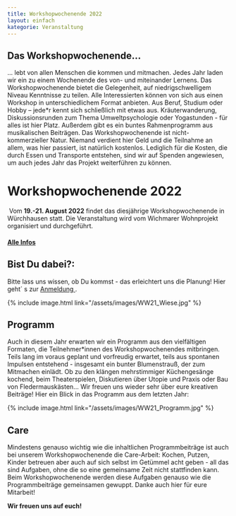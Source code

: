```yaml
---
title: Workshopwochenende 2022
layout: einfach
kategorie: Veranstaltung
---
```


## Das Workshopwochenende...

... lebt von allen Menschen die kommen und mitmachen. Jedes Jahr laden wir ein zu einem Wochenende des von- und miteinander Lernens. Das Workshopwochenende bietet die Gelegenheit, auf niedrigschwelligem Niveau Kenntnisse zu teilen. Alle Interessierten können von sich aus einen Workshop in unterschiedlichem Format anbieten. Aus Beruf, Studium oder Hobby – jede*r kennt sich schließlich mit etwas aus. Kräuterwanderung, Diskussionsrunden zum Thema Umweltpsychologie oder Yogastunden - für alles ist hier Platz. Außerdem gibt es ein buntes Rahmenprogramm aus musikalischen Beiträgen. Das Workshopwochenende ist nicht-kommerzieller Natur. Niemand verdient hier Geld und die Teilnahme an allem, was hier passiert, ist natürlich kostenlos. Lediglich für die Kosten, die durch Essen und Transporte entstehen, sind wir auf Spenden angewiesen, um auch jedes Jahr das Projekt weiterführen zu können.



# Workshopwochenende 2022

​
Vom **19.-21. August 2022** findet das diesjährige Workshopwochenende in Würchhausen statt. Die Veranstaltung wird vom Wichmarer Wohnprojekt organisiert und durchgeführt.

 <h4> <a href="https://dorf.wichmar.eu/Akkordeontest"> Alle Infos </a> </h4>

## Bist Du dabei?:

Bitte lass uns wissen, ob Du kommst - das erleichtert uns die Planung!
Hier geht´ s zur <a href="https://framaforms.org/anmeldung-zum-workshopwochenende-wichmar-1625664080"> Anmeldung </a>.


{% include image.html link="/assets/images/WW21_Wiese.jpg" %}


## Programm

Auch in diesem Jahr erwarten wir ein Programm aus den vielfältigen Formaten, die Teilnehmer*innen des Workshopwochenendes mitbringen. Teils lang im voraus geplant und vorfreudig erwartet, teils aus spontanen Impulsen entstehend - insgesamt  ein bunter Blumenstrauß, der zum Mitmachen einlädt. Ob zu den klängen mehrstimmiger Küchengesänge kochend, beim Theaterspielen,  Diskutieren über Utopie und Praxis oder Bau von Fledermauskästen... Wir freuen uns wieder sehr über eure kreativen Beiträge!
Hier ein Blick in das Programm aus dem letzten Jahr:

{% include image.html link="/assets/images/WW21_Programm.jpg" %}

## Care

Mindestens genauso wichtig wie die inhaltlichen Programmbeiträge ist auch bei unserem Workshopwochenende die Care-Arbeit: Kochen, Putzen, Kinder betreuen aber auch auf sich selbst im Getümmel acht geben - all das sind Aufgaben, ohne die so eine gemeinsame Zeit nicht stattfinden kann. Beim Workshopwochenende werden diese Aufgaben genauso wie die Programmbeiträge gemeinsamen gewuppt. Danke auch hier für eure Mitarbeit!

**Wir freuen uns auf euch!**
​
